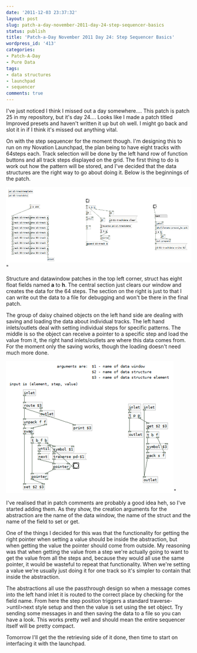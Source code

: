 ```yaml
---
date: '2011-12-03 23:37:32'
layout: post
slug: patch-a-day-november-2011-day-24-step-sequencer-basics
status: publish
title: 'Patch-a-Day November 2011 Day 24: Step Sequencer Basics'
wordpress_id: '413'
categories:
- Patch-A-Day
- Pure Data
tags:
- data structures
- launchpad
- sequencer
comments: true
---
```


I've just noticed I think I missed out a day somewhere.... This patch is patch 25 in my repository, but it's day 24.... Looks like I made a patch titled Improved presets and haven't written it up but oh well. I might go back and slot it in if I think it's missed out anything vital.

On with the step sequencer for the moment though. I'm designing this to run on my Novation Launchpad, the plan being to have eight tracks with 64steps each. Track selection will be done by the left hand row of function buttons and all track steps displayed on the grid. The first thing to do is work out how the pattern will be stored, and I've decided that the data structures are the right way to go about doing it. Below is the beginnings of the patch.

![Beginning of the data structure sequencer](/a/2011-12-03-patch-a-day-november-2011-day-24-step-sequencer-basics/data-structure-sequencer-beginnings.png)"

Structure and datawindow patches in the top left corner, struct has eight float fields named **a** to **h**. The central section just clears our window and creates the data for the 64 steps. The section on the right is just to that I can write out the data to a file for debugging and won't be there in the final patch.

The group of daisy chained objects on the left hand side are dealing with saving and loading the data about individual tracks. The left hand inlets/outlets deal with setting individual steps for specific patterns. The middle is so the object can receive a pointer to a specific step and load the value from it, the right hand inlets/outlets are where this data comes from. For the moment only the saving works, though the loading doesn't need much more done.

![Basic track abstraction](/a/2011-12-03-patch-a-day-november-2011-day-24-step-sequencer-basics/track-abstraction.png)"

I've realised that in patch comments are probably a good idea heh, so I've started adding them. As they show, the creation arguments for the abstraction are the name of the data window, the name of the struct and the name of the field to set or get.

One of the things I decided for this was that the functionality for getting the right pointer when setting a value should be inside the abstraction, but when getting the value the pointer should come from outside. My reasoning was that when getting the value from a step we're actually going to want to get the value from all the steps and, because they would all use the same pointer, it would be wasteful to repeat that functionality. When we're setting a value we're usually just doing it for one track so it's simpler to contain that inside the abstraction.

The abstractions all use the passthrough design so when a message comes into the left hand inlet it is routed to the correct place by checking for the field name. From here the step position triggers a standard traverse->until>next style setup and then the value is set using the set object. Try sending some messages in and then saving the data to a file so you can have a look. This works pretty well and should mean the entire sequencer itself will be pretty compact.

Tomorrow I'll get the the retrieving side of it done, then time to start on interfacing it with the launchpad.
